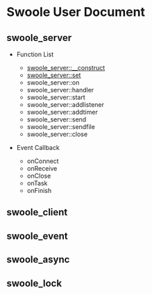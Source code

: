 Swoole User Document
====

swoole_server
----
* Function List
    * [swoole_server::__construct](server/construct.md)
    * [swoole_server::set](server/set.md)
    * swoole_server::on
    * swoole_server::handler
    * swoole_server::start
    * swoole_server::addlistener
    * swoole_server::addtimer
    * swoole_server::send
    * swoole_server::sendfile
    * swoole_server::close

* Event Callback
    * onConnect
    * onReceive
    * onClose
    * onTask
    * onFinish


swoole_client
-----
swoole_event
-----
swoole_async
-----
swoole_lock
-----

